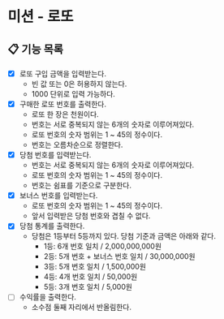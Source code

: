 # 미션 - 로또

## 📋 기능 목록
- [x] 로또 구입 금액을 입력받는다.
  - 빈 값 또는 0은 허용하지 않는다.
  - 1000 단위로 입력 가능하다.
- [x] 구매한 로또 번호를 출력한다.
  - 로또 한 장은 천원이다. 
  - 번호는 서로 중복되지 않는 6개의 숫자로 이루어져있다.
  - 로또 번호의 숫자 범위는 1 ~ 45의 정수이다.
  - 번호는 오름차순으로 정렬한다.
- [x] 당첨 번호를 입력받는다.
  - 번호는 서로 중복되지 않는 6개의 숫자로 이루어져있다.
  - 로또 번호의 숫자 범위는 1 ~ 45의 정수이다.
  - 번호는 쉼표를 기준으로 구분한다.
- [x] 보너스 번호를 입력받는다.
  - 로또 번호의 숫자 범위는 1 ~ 45의 정수이다.
  - 앞서 입력받은 당첨 번호와 겹칠 수 없다.
- [x] 당첨 통계를 출력한다.
  - 당첨은 1등부터 5등까지 있다. 당첨 기준과 금액은 아래와 같다.
    - 1등: 6개 번호 일치 / 2,000,000,000원
    - 2등: 5개 번호 + 보너스 번호 일치 / 30,000,000원
    - 3등: 5개 번호 일치 / 1,500,000원
    - 4등: 4개 번호 일치 / 50,000원
    - 5등: 3개 번호 일치 / 5,000원
- [ ] 수익률을 출력한다.
  - 소수점 둘째 자리에서 반올림한다.
